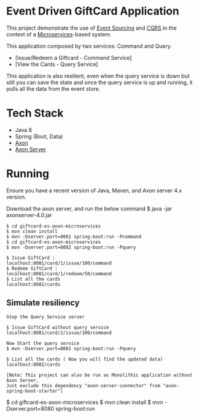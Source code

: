 # Event Driven GiftCard Application

This project demonstrate the use of [Event Sourcing](https://martinfowler.com/eaaDev/EventSourcing.html) and [CQRS](https://martinfowler.com/bliki/CQRS.html) in the context of a [Microservices](https://martinfowler.com/articles/microservices.html)-based system. 

This application composed by two services: Command and Query. 

- [Issue/Redeem a Giftcard - Command Service]
- [View the Cards - Query Service]

This application is also resilient, even when the query service is down but still you can save the state and once the query service is up and running, it pulls all the data from the event store. 

# Tech Stack

- Java 8
- Spring (Boot, Data)
- [Axon](http://axonframework.org)
- [Axon Server](https://axoniq.io/download)

# Running

Ensure you have a recent version of Java, Maven, and Axon server 4.x version.

Download the axon server, and run the below command 
$ java -jar axonserver-4.0.jar

```
$ cd giftcard-es-axon-microservices
$ mvn clean install
$ mvn -Dserver.port=8081 spring-boot:run -Pcommand
$ cd giftcard-es-axon-microservices
$ mvn -Dserver.port=8082 spring-boot:run -Pquery
```

```
$ Issue GiftCard :
localhost:8081/card/1/issue/100/command
$ Redeem GiftCard :
localhost:8081/card/1/redeem/50/command
$ List all the cards
localhost:8082/cards
```

## Simulate resiliency 

```
Stop the Query Service server

$ Issue GiftCard without query service
localhost:8081/card/2/issue/100/command

Now Start the query service
$ mvn -Dserver.port=8082 spring-boot:run -Pquery

$ List all the cards ( Now you will find the updated data)
localhost:8082/cards

[Note: This project can also be run as Monolithic application without Axon Server, 
Just exclude this dependency "axon-server-connector" from "axon-spring-boot-starter"]

```
$ cd giftcard-es-axon-microservices
$ mvn clean install
$ mvn -Dserver.port=8080 spring-boot:run
```
